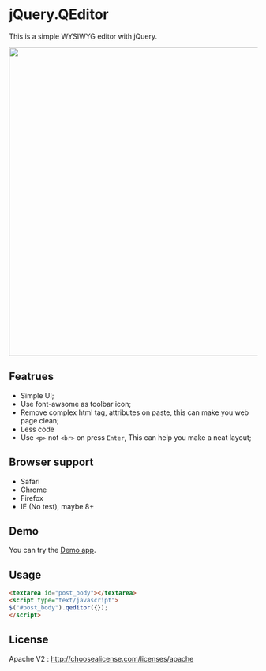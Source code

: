 jQuery.QEditor
==============

This is a simple WYSIWYG editor with jQuery.

<img src="https://f.cloud.github.com/assets/5518/945320/a8f55670-0303-11e3-8cd5-a77e94a85dbf.png" width="626" />

## Featrues

- Simple UI;
- Use font-awsome as toolbar icon;
- Remove complex html tag, attributes on paste, this can make you web page clean;
- Less code
- Use `<p>` not `<br>` on press `Enter`, This can help you make a neat layout;

## Browser support

- Safari
- Chrome
- Firefox
- IE (No test), maybe 8+

## Demo

You can try the [Demo app](http://huacnlee.github.io/jquery.qeditor).

## Usage

```html
<textarea id="post_body"></textarea>
<script type="text/javascript">
$("#post_body").qeditor({});
</script>
```


## License

Apache V2 : http://choosealicense.com/licenses/apache
